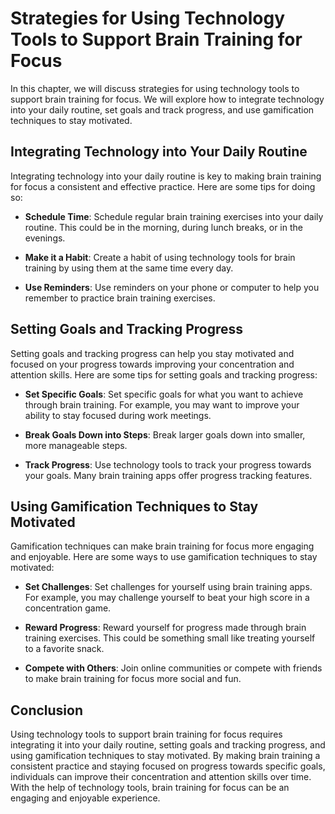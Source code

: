 # Strategies for Using Technology Tools to Support Brain Training for Focus

In this chapter, we will discuss strategies for using technology tools to support brain training for focus. We will explore how to integrate technology into your daily routine, set goals and track progress, and use gamification techniques to stay motivated.

Integrating Technology into Your Daily Routine
----------------------------------------------

Integrating technology into your daily routine is key to making brain training for focus a consistent and effective practice. Here are some tips for doing so:

* **Schedule Time**: Schedule regular brain training exercises into your daily routine. This could be in the morning, during lunch breaks, or in the evenings.

* **Make it a Habit**: Create a habit of using technology tools for brain training by using them at the same time every day.

* **Use Reminders**: Use reminders on your phone or computer to help you remember to practice brain training exercises.

Setting Goals and Tracking Progress
-----------------------------------

Setting goals and tracking progress can help you stay motivated and focused on your progress towards improving your concentration and attention skills. Here are some tips for setting goals and tracking progress:

* **Set Specific Goals**: Set specific goals for what you want to achieve through brain training. For example, you may want to improve your ability to stay focused during work meetings.

* **Break Goals Down into Steps**: Break larger goals down into smaller, more manageable steps.

* **Track Progress**: Use technology tools to track your progress towards your goals. Many brain training apps offer progress tracking features.

Using Gamification Techniques to Stay Motivated
-----------------------------------------------

Gamification techniques can make brain training for focus more engaging and enjoyable. Here are some ways to use gamification techniques to stay motivated:

* **Set Challenges**: Set challenges for yourself using brain training apps. For example, you may challenge yourself to beat your high score in a concentration game.

* **Reward Progress**: Reward yourself for progress made through brain training exercises. This could be something small like treating yourself to a favorite snack.

* **Compete with Others**: Join online communities or compete with friends to make brain training for focus more social and fun.

Conclusion
----------

Using technology tools to support brain training for focus requires integrating it into your daily routine, setting goals and tracking progress, and using gamification techniques to stay motivated. By making brain training a consistent practice and staying focused on progress towards specific goals, individuals can improve their concentration and attention skills over time. With the help of technology tools, brain training for focus can be an engaging and enjoyable experience.
